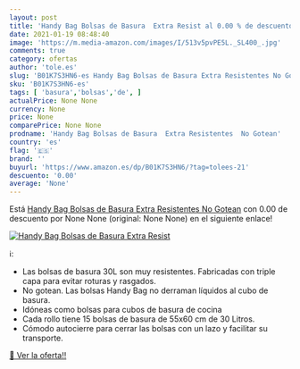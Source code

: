 ```yaml
---
layout: post
title: 'Handy Bag Bolsas de Basura  Extra Resist al 0.00 % de descuento'
date: 2021-01-19 08:48:40
image: 'https://m.media-amazon.com/images/I/513v5pvPE5L._SL400_.jpg'
comments: true
category: ofertas
author: 'tole.es'
slug: 'B01K7S3HN6-es Handy Bag Bolsas de Basura Extra Resistentes No Gotean'
sku: 'B01K7S3HN6-es'
tags: [ 'basura','bolsas','de', ]
actualPrice: None None
currency: None
price: None
comparePrice: None None
prodname: 'Handy Bag Bolsas de Basura  Extra Resistentes  No Gotean'
country: 'es'
flag: '🇪🇸'
brand: ''
buyurl: 'https://www.amazon.es/dp/B01K7S3HN6/?tag=tolees-21'
descuento: '0.00'
average: 'None'
---
```


Está [Handy Bag Bolsas de Basura  Extra Resistentes  No Gotean](https://www.amazon.es/dp/B01K7S3HN6/?tag=tolees-21) con 0.00 de descuento por None None (original: None None) en el siguiente enlace!

[![Handy Bag Bolsas de Basura  Extra Resist](https://m.media-amazon.com/images/I/513v5pvPE5L._SL400_.jpg)](https://www.amazon.es/dp/B01K7S3HN6/?tag=tolees-21)

ℹ️:

- Las bolsas de basura 30L son muy resistentes. Fabricadas con triple capa para evitar roturas y rasgados.
- No gotean. Las bolsas Handy Bag no derraman líquidos al cubo de basura.
- Idóneas como bolsas para cubos de basura de cocina
- Cada rollo tiene 15 bolsas de basura de 55x60 cm de 30 Litros.
- Cómodo autocierre para cerrar las bolsas con un lazo y facilitar su transporte.

[🛒 Ver la oferta!!](https://www.amazon.es/dp/B01K7S3HN6/?tag=tolees-21)
